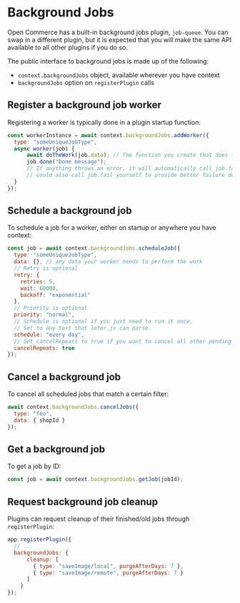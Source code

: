# Background Jobs

Open Commerce has a built-in background jobs plugin, `job-queue`. You can swap in a different plugin, but it is expected that you will make the same API available to all other plugins if you do so.

The public interface to background jobs is made up of the following:
- `context.backgroundJobs` object, available wherever you have context
- `backgroundJobs` option on `registerPlugin` calls

## Register a background job worker

Registering a worker is typically done in a plugin startup function:

```js
const workerInstance = await context.backgroundJobs.addWorker({
  type: "someUniqueJobType",
  async worker(job) {
      await doTheWork(job.data); // The function you create that does the task
      job.done("Done message");
      // If anything throws an error, it will automatically call job.fail(errorMessage), but you
      // could also call job.fail yourself to provide better failure details.
  }
});
```

## Schedule a background job

To schedule a job for a worker, either on startup or anywhere you have context:

```js
const job = await context.backgroundJobs.scheduleJob({
  type: "someUniqueJobType",
  data: {}, // any data your worker needs to perform the work
  // Retry is optional
  retry: {
    retries: 5,
    wait: 60000,
    backoff: "exponential"
  },
  // Priority is optional
  priority: "normal",
  // Schedule is optional if you just need to run it once.
  // Set to any text that later.js can parse.
  schedule: "every day",
  // Set cancelRepeats to true if you want to cancel all other pending jobs with the same type
  cancelRepeats: true
});
```

## Cancel a background job

To cancel all scheduled jobs that match a certain filter:

```js
await context.backgroundJobs.cancelJobs({
  type: "foo",
  data: { shopId }
});
```

## Get a background job

To get a job by ID:

```js
const job = await context.backgroundJobs.getJob(jobId);
```

## Request background job cleanup

Plugins can request cleanup of their finished/old jobs through `registerPlugin`:

```js
app.registerPlugin({
  // ...
  backgroundJobs: {
      cleanup: [
        { type: "saveImage/local", purgeAfterDays: 7 },
        { type: "saveImage/remote", purgeAfterDays: 7 }
      ]
    }
});
```